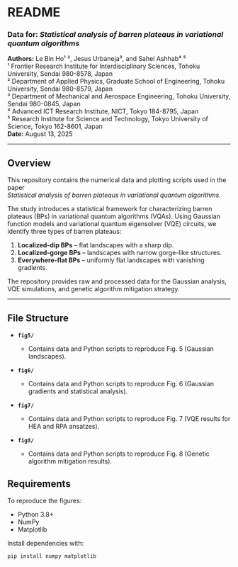 # README  
### Data for: *Statistical analysis of barren plateaus in variational quantum algorithms*  
**Authors:** Le Bin Ho¹ ², Jesus Urbaneja³, and Sahel Ashhab⁴ ⁵  
¹ Frontier Research Institute for Interdisciplinary Sciences, Tohoku University, Sendai 980-8578, Japan  
² Department of Applied Physics, Graduate School of Engineering, Tohoku University, Sendai 980-8579, Japan  
³ Department of Mechanical and Aerospace Engineering, Tohoku University, Sendai 980-0845, Japan  
⁴ Advanced ICT Research Institute, NICT, Tokyo 184-8795, Japan  
⁵ Research Institute for Science and Technology, Tokyo University of Science, Tokyo 162-8601, Japan  
**Date:** August 13, 2025  

---

## Overview
This repository contains the numerical data and plotting scripts used in the paper  
*Statistical analysis of barren plateaus in variational quantum algorithms.*  

The study introduces a statistical framework for characterizing barren plateaus (BPs) in variational quantum algorithms (VQAs). Using Gaussian function models and variational quantum eigensolver (VQE) circuits, we identify three types of barren plateaus:  
1. **Localized-dip BPs** – flat landscapes with a sharp dip.  
2. **Localized-gorge BPs** – landscapes with narrow gorge-like structures.  
3. **Everywhere-flat BPs** – uniformly flat landscapes with vanishing gradients.  

The repository provides raw and processed data for the Gaussian analysis, VQE simulations, and genetic algorithm mitigation strategy.  

---

## File Structure  

- **`fig5/`**  
  - Contains data and Python scripts to reproduce Fig. 5 (Gaussian landscapes).  

- **`fig6/`**  
  - Contains data and Python scripts to reproduce Fig. 6 (Gaussian gradients and statistical analysis).  

- **`fig7/`**  
  - Contains data and Python scripts to reproduce Fig. 7 (VQE results for HEA and RPA ansatzes).  

- **`fig8/`**  
  - Contains data and Python scripts to reproduce Fig. 8 (Genetic algorithm mitigation results).  


## Requirements
To reproduce the figures:  
- Python 3.8+  
- NumPy  
- Matplotlib   

Install dependencies with:  
```bash
pip install numpy matplotlib
